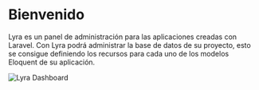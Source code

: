 # Bienvenido

Lyra es un panel de administración para las aplicaciones creadas con Laravel. Con Lyra podrá administrar la base de datos de su proyecto, esto se consigue definiendo los recursos para cada uno de los modelos Eloquent de su aplicación.

![Lyra Dashboard](/docs/assets/img/lyra_dashboard.png)
